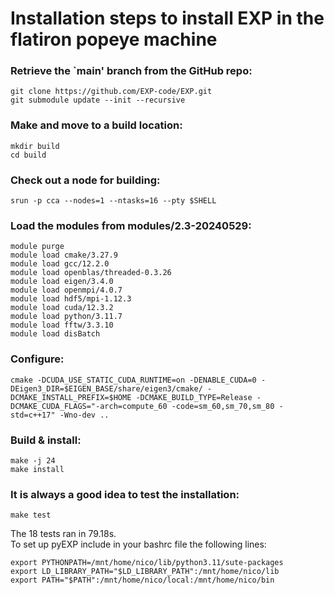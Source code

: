 # Installation steps to install EXP in the flatiron popeye machine 

### Retrieve the `main' branch from the GitHub repo:

```
git clone https://github.com/EXP-code/EXP.git
git submodule update --init --recursive
```

### Make and move to a build location:

```
mkdir build
cd build
```

### Check out a node for building:
```
srun -p cca --nodes=1 --ntasks=16 --pty $SHELL
```

###  Load the modules from modules/2.3-20240529: 
```
module purge
module load cmake/3.27.9
module load gcc/12.2.0
module load openblas/threaded-0.3.26
module load eigen/3.4.0
module load openmpi/4.0.7
module load hdf5/mpi-1.12.3
module load cuda/12.3.2
module load python/3.11.7
module load fftw/3.3.10
module load disBatch
```

### Configure: 
```
cmake -DCUDA_USE_STATIC_CUDA_RUNTIME=on -DENABLE_CUDA=0 -DEigen3_DIR=$EIGEN_BASE/share/eigen3/cmake/ -DCMAKE_INSTALL_PREFIX=$HOME -DCMAKE_BUILD_TYPE=Release -DCMAKE_CUDA_FLAGS="-arch=compute_60 -code=sm_60,sm_70,sm_80 -std=c++17" -Wno-dev ..
```
### Build & install:
```
make -j 24
make install 
```

### It is always a good idea to test the installation:

```
make test
```

The 18 tests ran in 79.18s.  
To set up pyEXP include in your bashrc file the following lines:

```
export PYTHONPATH=/mnt/home/nico/lib/python3.11/sute-packages
export LD_LIBRARY_PATH="$LD_LIBRARY_PATH":/mnt/home/nico/lib
export PATH="$PATH":/mnt/home/nico/local:/mnt/home/nico/bin
```
